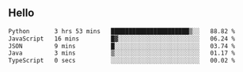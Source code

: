 ## Hello
<!--START_SECTION:waka-->

```txt
Python       3 hrs 53 mins   ██████████████████████▒░░   88.82 %
JavaScript   16 mins         █▓░░░░░░░░░░░░░░░░░░░░░░░   06.24 %
JSON         9 mins          █░░░░░░░░░░░░░░░░░░░░░░░░   03.74 %
Java         3 mins          ▒░░░░░░░░░░░░░░░░░░░░░░░░   01.17 %
TypeScript   0 secs          ░░░░░░░░░░░░░░░░░░░░░░░░░   00.02 %
```

<!--END_SECTION:waka-->
